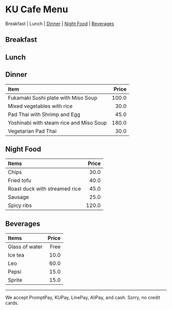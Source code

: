 # KU Cafe Menu

Breakfast | Lunch | [Dinner](#dinner) | [Night Food](#night-food) | [Beverages](#Beverages)

## Breakfast


## Lunch 


## Dinner

| Item                                   | Price |
|:---------------------------------------|------:|
| Fukamaki Sushi plate with Miso Soup    |100.0  |
| Mixed vegetables with rice             | 30.0  |
| Pad Thai with Shrimp and Egg           | 45.0  |
| Yoshinabi with steam rice and Miso Soup|180.0  |
| Vegetarian Pad Thai                    | 30.0  |



## Night Food        
| Items      | Price    |
|:----------|-----------:|
| Chips | 30.0 |
| Fried tofu | 40.0 |
| Roast duck with streamed rice | 45.0 |
| Sausage | 25.0 |
| Spicy ribs | 120.0 |



## Beverages
| Items | Price | 
|:----------|-----------:|
| Glass of water | Free|
| Ice tea | 10.0| 
| Leo | 60.0| 
| Pepsi | 15.0 | 
| Sprite | 15.0| 



---

We accept PromptPay, KUPay, LinePay, AliPay, and cash. Sorry, no credit cards.
